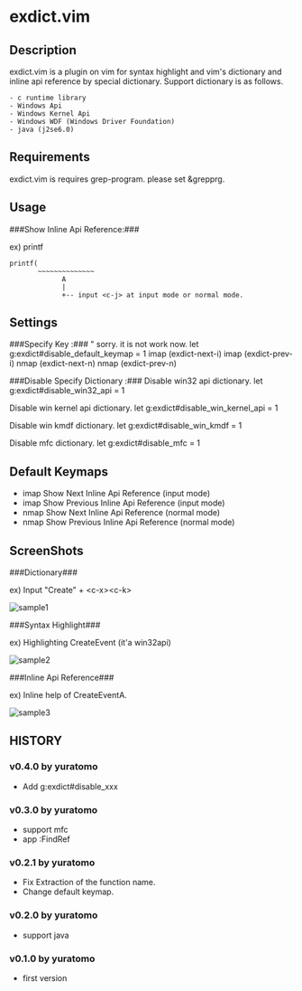 exdict.vim
==========

Description
-----------
exdict.vim is a plugin on vim for syntax highlight and vim's dictionary and inline api reference by special dictionary.
Support dictionary is as follows.

    - c runtime library
    - Windows Api
    - Windows Kernel Api
    - Windows WDF (Windows Driver Foundation)
    - java (j2se6.0)

Requirements
------------
exdict.vim is requires grep-program. 
please set &grepprg.

Usage
-----

###Show Inline Api Reference:###

ex) printf

    printf(
           ~~~~~~~~~~~~~~
                 A
                 |
                 +-- input <c-j> at input mode or normal mode.

Settings
--------

###Specify Key :###
    " sorry. it is not work now.
    let g:exdict#disable_default_keymap = 1
    imap <buffer><c-UP>   <ESC><Plug>(exdict-next-i)
    imap <buffer><c-DOWN> <ESC><Plug>(exdict-prev-i)
    nmap <buffer><c-UP>   <Plug>(exdict-next-n)
    nmap <buffer><c-DOWN> <Plug>(exdict-prev-n)


###Disable Specify Dictionary :###
Disable win32 api dictionary.
    let g:exdict#disable_win32_api = 1

Disable win kernel api dictionary.
    let g:exdict#disable_win_kernel_api = 1

Disable win kmdf dictionary.
    let g:exdict#disable_win_kmdf = 1

Disable mfc dictionary.
    let g:exdict#disable_mfc = 1


Default Keymaps
---------------
* imap <c-DOWN> Show Next Inline Api Reference (input mode)
* imap <c-UP>   Show Previous Inline Api Reference (input mode)
* nmap <c-DOWN> Show Next Inline Api Reference (normal mode)
* nmap <c-UP>   Show Previous Inline Api Reference (normal mode)

ScreenShots
-----------

###Dictionary###

ex) Input "Create" + &lt;c-x&gt;&lt;c-k&gt;

![sample1](http://yuratomo.up.seesaa.net/image/exdictvim_v0.1.0.001.png "sample1")

###Syntax Highlight###

ex) Highlighting CreateEvent (it'a win32api)

![sample2](http://yuratomo.up.seesaa.net/image/exdictvim_v0.1.0.002.png "sample2")

###Inline Api Reference###

ex) Inline help of CreateEventA.

![sample3](http://yuratomo.up.seesaa.net/image/exdictvim_v0.1.0.003.png "sample3")


HISTORY
-------
### v0.4.0 by yuratomo ###
* Add g:exdict#disable_xxx

### v0.3.0 by yuratomo ###
* support mfc
* app :FindRef

### v0.2.1 by yuratomo ###
* Fix Extraction of the function name.
* Change default keymap.

### v0.2.0 by yuratomo ###
* support java

### v0.1.0 by yuratomo ###
* first version


